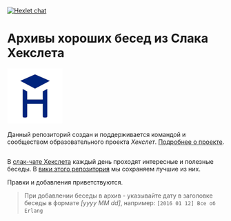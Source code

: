 [![Hexlet chat](http://slack-ru.hexlet.io/badge.svg)](http://slack-ru.hexlet.io)

# Архивы хороших бесед из Слака Хекслета

![Hexlet Ltd. logo](https://raw.githubusercontent.com/Hexlet/hexletguides.github.io/master/images/hexlet_logo128.png)

Данный репозиторий создан и поддерживается командой и сообществом образовательного проекта _Хекслет_. [Подробнее о проекте](https://ru.hexlet.io/pages/about?utm_source=github&utm_medium=link&utm_campaign=hexlet-slack-archive).
##

В [слак-чате Хекслета](http://slack-ru.hexlet.io/) каждый день проходят интересные и полезные беседы. В [вики этого репозитория](https://github.com/Hexlet/hexlet-slack-archive/wiki) мы сохраняем лучшие из них. 

Правки и добавления приветствуются.

>При добавлении беседы в архив - указывайте дату в заголовке беседы в формате *[yyyy MM dd]*, например: `[2016 01 12] Все об Erlang`
